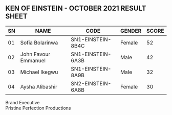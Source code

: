 ## KEN OF EINSTEIN - OCTOBER 2021 RESULT SHEET


| SN   | NAME                               | CODE                       | GENDER         | SCORE  |
|------|------------------------------------|----------------------------|----------------|--------|
| 01   | Sofia Bolarinwa                    | SN1-EINSTEIN-8B4C          | Female         | 52     |
| 02   | John Favour Emmanuel               | SN1-EINSTEIN-6A3B          | Male           | 42     |
| 03   | Michael Ikegwu                     | SN1-EINSTEIN-8A9B          | Male           | 32     |
| 04   | Aysha Alibashir                    | SN2-EINSTEIN-6A8B          | Female         | 30     |

Brand Executive<br>Pristine Perfection Productions
